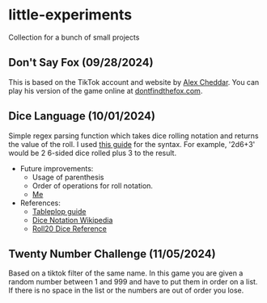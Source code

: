 # little-experiments
Collection for a bunch of small projects


## Don't Say Fox (09/28/2024)
This is based on the TikTok account and website by [Alex Cheddar](https://www.youtube.com/@AlexCheddarUK). You can play his version of the game online at [dontfindthefox.com](https://donotfindthefox.com/).

## Dice Language (10/01/2024)
Simple regex parsing function which takes dice rolling notation and returns the value of the roll. I used [this guide](https://tableplop.notion.site/Dice-rolling-syntax-options-37ef6202bdc44e288b7eb84dc344dabc) for the syntax. For example, '2d6+3' would be 2 6-sided dice rolled plus 3 to the result.
- Future improvements: 
    - Usage of parenthesis
    - Order of operations for roll notation. 
    - [Me](https://xkcd.com/927/)
- References: 
    - [Tableplop guide](https://tableplop.notion.site/Dice-rolling-syntax-options-37ef6202bdc44e288b7eb84dc344dabc)
    - [Dice Notation Wikipedia](https://en.wikipedia.org/wiki/Dice_notation)
    - [Roll20 Dice Reference](https://wiki.roll20.net/Dice_Reference)


## Twenty Number Challenge (11/05/2024)
Based on a tiktok filter of the same name. In this game you are given a random number between 1 and 999 and have to put them in order on a list. If there is no space in the list or the numbers are out of order you lose. 